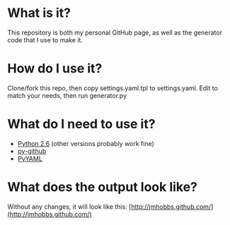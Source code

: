 # What is it?

This repository is both my personal GitHub page, as well as the generator code
that I use to make it.

# How do I use it?

Clone/fork this repo, then copy settings.yaml.tpl to settings.yaml. Edit to match
your needs, then run generator.py

# What do I need to use it?

 - [Python 2.6](http://www.python.org/) (other versions probably work fine)
 - [py-github](http://github.com/dustin/py-github)
 - [PyYAML](http://pyyaml.org/)

# What does the output look like?

Without any changes, it will look like this: [http://jmhobbs.github.com/](http://jmhobbs.github.com/)